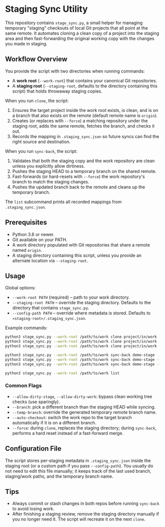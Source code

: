 # Staging Sync Utility

This repository contains `stage_sync.py`, a small helper for managing temporary
"staging" checkouts of local Git projects that all point at the same remote.
It automates cloning a clean copy of a project into the staging area and then
fast-forwarding the original working copy with the changes you made in staging.

## Workflow Overview

You provide the script with two directories when running commands:

- A **work root** (`--work-root`) that contains your canonical Git repositories.
- A **staging root** (`--staging-root`, defaults to the directory containing this
  script) that holds throwaway staging copies.

When you run `clone`, the script:

1. Ensures the target project inside the work root exists, is clean, and is on a
   branch that also exists on the remote (default remote name is `origin`).
2. Creates (or replaces with `--force`) a matching repository under the staging
   root, adds the same remote, fetches the branch, and checks it out.
3. Records the mapping in `.staging_sync.json` so future syncs can find the
   right source and destination.

When you run `sync-back`, the script:

1. Validates that both the staging copy and the work repository are clean
   unless you explicitly allow dirtiness.
2. Pushes the staging HEAD to a temporary branch on the shared remote.
3. Fast-forwards (or hard-resets with `--force`) the work repository's branch to
   match the staging changes.
4. Pushes the updated branch back to the remote and cleans up the temporary
   branch.

The `list` subcommand prints all recorded mappings from `.staging_sync.json`.

## Prerequisites

- Python 3.8 or newer.
- Git available on your PATH.
- A work directory populated with Git repositories that share a remote named
  `origin`.
- A staging directory containing this script, unless you provide an alternate
  location via `--staging-root`.

## Usage

Global options:

- `--work-root PATH` (required) – path to your work directory.
- `--staging-root PATH` – override the staging directory. Defaults to the
  directory that contains `stage_sync.py`.
- `--config-path PATH` – override where metadata is stored. Defaults to
  `<staging-root>/.staging_sync.json`.

Example commands:

```bash
python3 stage_sync.py --work-root /path/to/work clone project/in/work
python3 stage_sync.py --work-root /path/to/work clone project/in/work --force
python3 stage_sync.py --work-root /path/to/work clone project/in/work --as-name demo-stage

python3 stage_sync.py --work-root /path/to/work sync-back demo-stage
python3 stage_sync.py --work-root /path/to/work sync-back demo-stage --auto-checkout
python3 stage_sync.py --work-root /path/to/work sync-back demo-stage --force

python3 stage_sync.py --work-root /path/to/work list
```

### Common Flags

- `--allow-dirty-stage`, `--allow-dirty-work`: bypass clean working tree
  checks (use sparingly).
- `--branch`: pick a different branch than the staging HEAD while syncing.
- `--temp-branch`: override the generated temporary remote branch name.
- `--auto-checkout`: switch the work repo to the target branch automatically
  if it is on a different branch.
- `--force`: during `clone`, replaces the staging directory; during
  `sync-back`, performs a hard reset instead of a fast-forward merge.

## Configuration File

The script stores per-staging metadata in `.staging_sync.json` inside the
staging root (or a custom path if you pass `--config-path`). You usually do not
need to edit this file manually; it keeps track of the last used branch,
staging/work paths, and the temporary branch name.

## Tips

- Always commit or stash changes in both repos before running `sync-back` to
  avoid losing work.
- After finishing a staging review, remove the staging directory manually if
  you no longer need it. The script will recreate it on the next `clone`.
